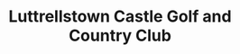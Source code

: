---
title: "Luttrellstown Castle Golf and Country Club"
address: " Luttrellstown Castle Golf and Country Club, Luttrellstown Castle, Castleknock, Dublin, Dublin"
tel: "00353 1 808 9988"
county: "Dublin"
category: "Golf"
type: "Content"
lat: "53.373908"
lng: "-6.420822"
---